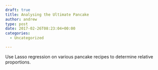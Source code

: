 ```yaml
---
draft: true
title: Analysing the Ultimate Pancake
author: andrew
type: post
date: 2017-02-26T08:23:04+00:00
categories:
  - Uncategorized

---
```

Use Lasso regression on various pancake recipes to determine relative proportions.
